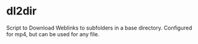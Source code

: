 # dl2dir
Script to Download Weblinks to subfolders in a base directory. Configured for mp4, but can be used for any file.
